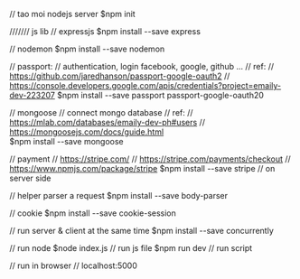 // tao moi nodejs server
$npm init

/////// js lib
// expressjs
$npm install --save express

// nodemon
$npm install --save nodemon

// passport: 
//  authentication, login facebook, google, github ...
//  ref: 
//      https://github.com/jaredhanson/passport-google-oauth2
//      https://console.developers.google.com/apis/credentials?project=emaily-dev-223207
$npm install --save passport passport-google-oauth20


// mongoose
//  connect mongo database 
//  ref: 
//      https://mlab.com/databases/emaily-dev-ph#users
//      https://mongoosejs.com/docs/guide.html    
$npm install --save mongoose

// payment 
//  https://stripe.com/
//  https://stripe.com/payments/checkout
//  https://www.npmjs.com/package/stripe
$npm install --save stripe    // on server side

// helper parser a request 
$npm install --save body-parser

// cookie
$npm install --save cookie-session

// run server & client at the same time
$npm install --save concurrently


// run node 
$node index.js      // run js file
$npm run dev        // run script 

// run in browser
// localhost:5000



